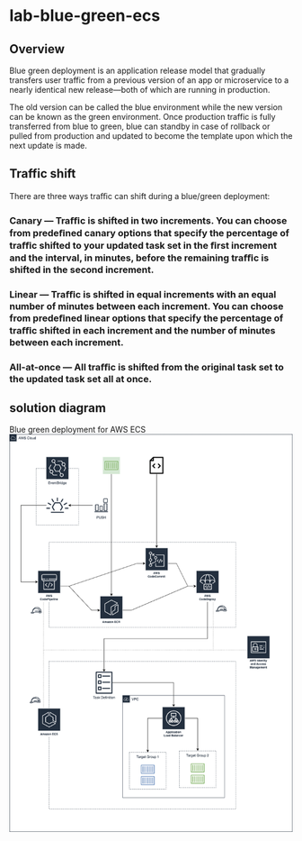 # lab-blue-green-ecs

## Overview
Blue green deployment is an application release model that gradually transfers user traffic from a previous version of an app or microservice to a nearly identical new release—both of which are running in production. 

The old version can be called the blue environment while the new version can be known as the green environment. Once production traffic is fully transferred from blue to green, blue can standby in case of rollback or pulled from production and updated to become the template upon which the next update is made.

## Traffic shift
There are three ways traﬃc can shift during a blue/green deployment:

### Canary — Traﬃc is shifted in two increments. You can choose from predeﬁned canary options that specify the percentage of traﬃc shifted to your updated task set in the ﬁrst increment and the interval, in minutes, before the remaining traﬃc is shifted in the second increment.

### Linear — Traﬃc is shifted in equal increments with an equal number of minutes between each increment. You can choose from predeﬁned linear options that specify the percentage of traﬃc shifted in each increment and the number of minutes between each increment.

### All-at-once — All traﬃc is shifted from the original task set to the updated task set all at once.

## solution diagram
Blue green deployment for AWS ECS
![solution diagram](diagrams/blue-green-ecs.png)
